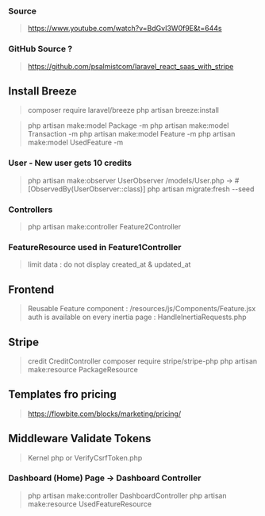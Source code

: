 ### Source

> https://www.youtube.com/watch?v=BdGvI3W0f9E&t=644s

### GitHub Source ?

> https://github.com/psalmistcom/laravel_react_saas_with_stripe

## Install Breeze

> composer require laravel/breeze
> php artisan breeze:install

> php artisan make:model Package -m
> php artisan make:model Transaction -m
> php artisan make:model Feature -m
> php artisan make:model UsedFeature -m

### User - New user gets 10 credits

> php artisan make:observer UserObserver
> /models/User.php -> #[ObservedBy(UserObserver::class)]
> php artisan migrate:fresh --seed

### Controllers

> php artisan make:controller Feature2Controller

### FeatureResource used in Feature1Controller

> limit data : do not display created_at & updated_at

## Frontend

> Reusable Feature component : /resources/js/Components/Feature.jsx
> auth is available on every inertia page : HandleInertiaRequests.php

## Stripe

> credit CreditController
> composer require stripe/stripe-php
> php artisan make:resource PackageResource

## Templates fro pricing

> https://flowbite.com/blocks/marketing/pricing/

## Middleware Validate Tokens

> Kernel php
> or VerifyCsrfToken.php

### Dashboard (Home) Page -> Dashboard Controller

> php artisan make:controller DashboardController
> php artisan make:resource UsedFeatureResource
